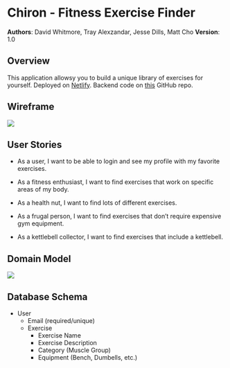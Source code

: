# Chiron - Fitness Exercise Finder

**Authors**: David Whitmore, Tray Alexzandar, Jesse Dills, Matt Cho
**Version**: 1.0

## Overview
This application allowsy you to build a unique library of exercises for yourself. Deployed on [Netlify](https://chiron-fitnesshelper.netlify.app/). Backend code on [this](https://github.com/Twin-2/chiron-backend) GitHub repo.

## Wireframe
![](./img/wireframe.png)

## User Stories
- As a user, I want to be able to login and see my profile with my favorite exercises.

- As a fitness enthusiast, I want to find exercises that work on specific areas of my body.

- As a health nut, I want to find lots of different exercises.

- As a frugal person, I want to find exercises that don’t require expensive gym equipment.

- As a kettlebell collector, I want to find exercises that include a kettlebell.

## Domain Model
![](./img/domainmodel.png)

## Database Schema

- User
  - Email (required/unique)
  - Exercise
    - Exercise Name
    - Exercise Description
    - Category (Muscle Group)
    - Equipment (Bench, Dumbells, etc.)
